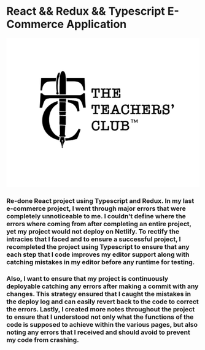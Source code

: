 # React && Redux && Typescript E-Commerce Application

<img src='img\brandlogo.png' alt='image of project logo' width='700px' />

### Re-done React project using Typescript and Redux. In my last e-commerce project, I went through major errors that were completely unnoticeable to me. I couldn't define where the errors where coming from after completing an entire project, yet my project would not deploy on Netlify. To rectify the intracies that I faced and to ensure a successful project, I recompleted the project using Typescript to ensure that any each step that I code improves my editor support along with catching mistakes in my editor before any runtime for testing.

### Also, I want to ensure that my project is continuously deployable catching any errors after making a commit with any changes. This strategy ensured that I caught the mistakes in the deploy log and can easily revert back to the code to correct the errors. Lastly, I created more notes throughout the project to ensure that I understood not only what the functions of the code is supposed to achieve within the various pages, but also noting any errors that I received and should avoid to prevent my code from crashing. 
